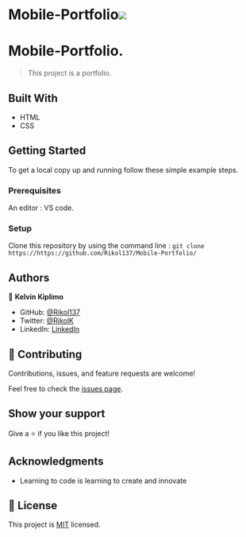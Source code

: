# Mobile-Portfolio![](https://img.shields.io/badge/Microverse-blueviolet)

# Mobile-Portfolio.

> This project is a portfolio.


## Built With

- HTML
- CSS

## Getting Started

To get a local copy up and running follow these simple example steps.

### Prerequisites
An editor : VS code.

### Setup
Clone this repository by using the command line : 
`git clone https://https://github.com/Rikol137/Mobile-Portfolio/`

## Authors

👤 **Kelvin Kiplimo**

- GitHub: [@Rikol137](https://https://github.com/Rikol137)
- Twitter: [@RikolK](https://twitter.com/)
- LinkedIn: [LinkedIn](https://www.linkedin.com/in/KelvinKimwetich/)

## 🤝 Contributing

Contributions, issues, and feature requests are welcome!

Feel free to check the [issues page](../../issues/).

## Show your support

Give a ⭐️ if you like this project!

## Acknowledgments

- Learning to code is learning to create and innovate

## 📝 License

This project is [MIT](./LICENSE) licensed.
